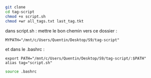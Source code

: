 ```sh
git clone
cd tag-script
chmod +x script.sh
chmod +wr all_tags.txt last_tag.tkt
```

dans script.sh :
mettre le bon chemin vers ce dossier :
````
MYPATH="/mnt/c/Users/Quentin/Desktop/S9/tag-script"
````

et dans le .bashrc :
````
export PATH="/mnt/c/Users/Quentin/Desktop/S9/tag-script/:$PATH"
alias tag="script.sh"
````

````sh
source .bashrc
````



